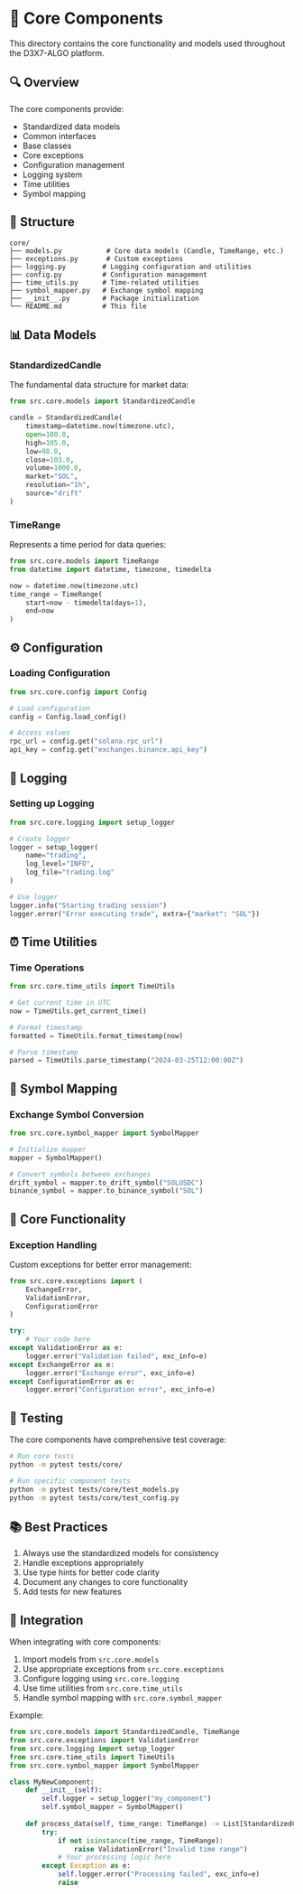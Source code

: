 # 🎯 Core Components

This directory contains the core functionality and models used throughout the D3X7-ALGO platform.

## 🔍 Overview

The core components provide:
- Standardized data models
- Common interfaces
- Base classes
- Core exceptions
- Configuration management
- Logging system
- Time utilities
- Symbol mapping

## 📁 Structure

```
core/
├── models.py           # Core data models (Candle, TimeRange, etc.)
├── exceptions.py       # Custom exceptions
├── logging.py         # Logging configuration and utilities
├── config.py          # Configuration management
├── time_utils.py      # Time-related utilities
├── symbol_mapper.py   # Exchange symbol mapping
├── __init__.py        # Package initialization
└── README.md          # This file
```

## 📊 Data Models

### StandardizedCandle
The fundamental data structure for market data:
```python
from src.core.models import StandardizedCandle

candle = StandardizedCandle(
    timestamp=datetime.now(timezone.utc),
    open=100.0,
    high=105.0,
    low=98.0,
    close=103.0,
    volume=1000.0,
    market="SOL",
    resolution="1h",
    source="drift"
)
```

### TimeRange
Represents a time period for data queries:
```python
from src.core.models import TimeRange
from datetime import datetime, timezone, timedelta

now = datetime.now(timezone.utc)
time_range = TimeRange(
    start=now - timedelta(days=1),
    end=now
)
```

## ⚙️ Configuration

### Loading Configuration
```python
from src.core.config import Config

# Load configuration
config = Config.load_config()

# Access values
rpc_url = config.get("solana.rpc_url")
api_key = config.get("exchanges.binance.api_key")
```

## 📝 Logging

### Setting up Logging
```python
from src.core.logging import setup_logger

# Create logger
logger = setup_logger(
    name="trading",
    log_level="INFO",
    log_file="trading.log"
)

# Use logger
logger.info("Starting trading session")
logger.error("Error executing trade", extra={"market": "SOL"})
```

## ⏰ Time Utilities

### Time Operations
```python
from src.core.time_utils import TimeUtils

# Get current time in UTC
now = TimeUtils.get_current_time()

# Format timestamp
formatted = TimeUtils.format_timestamp(now)

# Parse timestamp
parsed = TimeUtils.parse_timestamp("2024-03-25T12:00:00Z")
```

## 🔄 Symbol Mapping

### Exchange Symbol Conversion
```python
from src.core.symbol_mapper import SymbolMapper

# Initialize mapper
mapper = SymbolMapper()

# Convert symbols between exchanges
drift_symbol = mapper.to_drift_symbol("SOLUSDC")
binance_symbol = mapper.to_binance_symbol("SOL")
```

## 🎯 Core Functionality

### Exception Handling
Custom exceptions for better error management:
```python
from src.core.exceptions import (
    ExchangeError,
    ValidationError,
    ConfigurationError
)

try:
    # Your code here
except ValidationError as e:
    logger.error("Validation failed", exc_info=e)
except ExchangeError as e:
    logger.error("Exchange error", exc_info=e)
except ConfigurationError as e:
    logger.error("Configuration error", exc_info=e)
```

## 🧪 Testing

The core components have comprehensive test coverage:
```bash
# Run core tests
python -m pytest tests/core/

# Run specific component tests
python -m pytest tests/core/test_models.py
python -m pytest tests/core/test_config.py
```

## 📚 Best Practices

1. Always use the standardized models for consistency
2. Handle exceptions appropriately
3. Use type hints for better code clarity
4. Document any changes to core functionality
5. Add tests for new features

## 🔄 Integration

When integrating with core components:

1. Import models from `src.core.models`
2. Use appropriate exceptions from `src.core.exceptions`
3. Configure logging using `src.core.logging`
4. Use time utilities from `src.core.time_utils`
5. Handle symbol mapping with `src.core.symbol_mapper`

Example:
```python
from src.core.models import StandardizedCandle, TimeRange
from src.core.exceptions import ValidationError
from src.core.logging import setup_logger
from src.core.time_utils import TimeUtils
from src.core.symbol_mapper import SymbolMapper

class MyNewComponent:
    def __init__(self):
        self.logger = setup_logger("my_component")
        self.symbol_mapper = SymbolMapper()
        
    def process_data(self, time_range: TimeRange) -> List[StandardizedCandle]:
        try:
            if not isinstance(time_range, TimeRange):
                raise ValidationError("Invalid time range")
            # Your processing logic here
        except Exception as e:
            self.logger.error("Processing failed", exc_info=e)
            raise
``` 